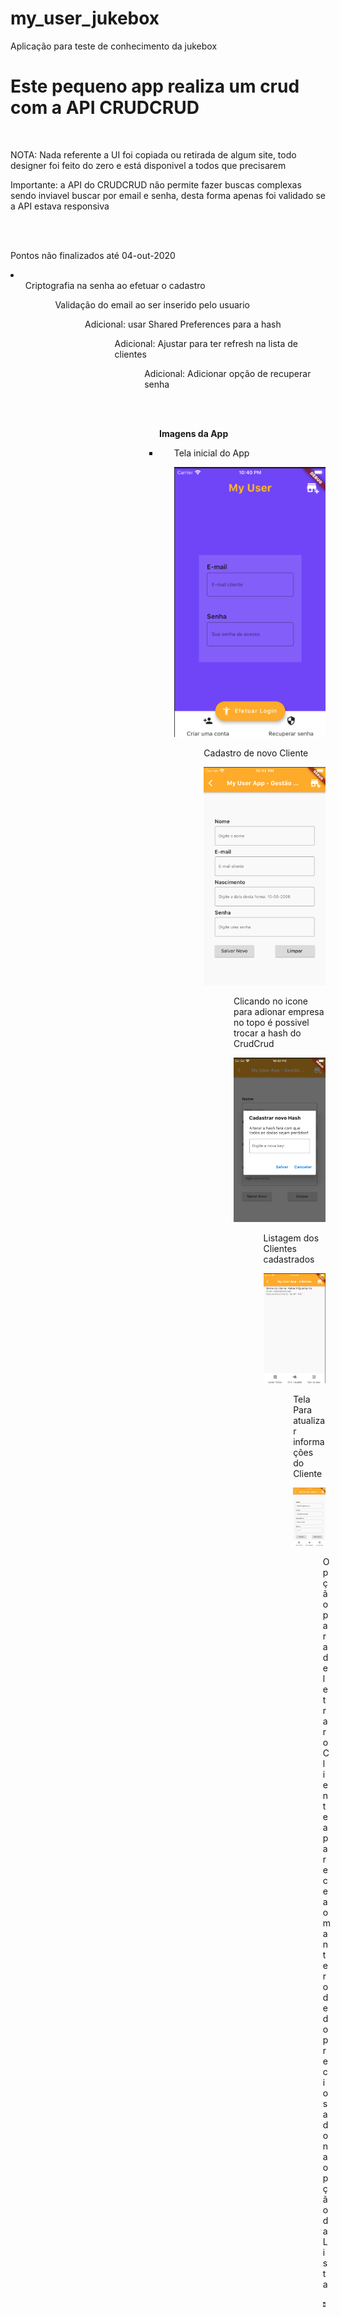 # my_user_jukebox

Aplicação para teste de conhecimento da jukebox


<h1>Este pequeno app realiza um crud com a API CRUDCRUD</h1>
<br>
<p>NOTA: Nada referente a UI foi copiada ou retirada de algum site, todo designer foi feito do zero e está disponivel a todos que precisarem </p>
<p>Importante: a API do CRUDCRUD não permite fazer buscas complexas sendo inviavel buscar por email e senha, desta forma apenas foi validado se a API estava responsiva</p>
<br><br>
<p>Pontos não finalizados até 04-out-2020</p>
<li>
  <ul>Criptografia na senha ao efetuar o cadastro<ul>
  <ul>Validação do email ao ser inserido pelo usuario<ul>
  <ul>Adicional: usar Shared Preferences para a hash<ul>
  <ul>Adicional: Ajustar para ter refresh na lista de clientes<ul>
  <ul>Adicional: Adicionar opção de recuperar senha<ul>  
</li>
    
<br><br>
<p><strong>Imagens da App</strong></p>
<li>
  <ul>
   <p>Tela inicial do App</p> 
   <img src="https://raw.githubusercontent.com/rafapil/Imagens/master/my_user_app/001.png"><ul>
    
  <ul>
   <p>Cadastro de novo Cliente</p> 
   <img src="https://raw.githubusercontent.com/rafapil/Imagens/master/my_user_app/002.png"><ul>
  
  <ul>
   <p>Clicando no icone para adionar empresa no topo é possivel trocar a hash do CrudCrud</p> 
   <img src="https://raw.githubusercontent.com/rafapil/Imagens/master/my_user_app/003.png"><ul>
  
  <ul>
   <p>Listagem dos Clientes cadastrados</p> 
   <img src="https://raw.githubusercontent.com/rafapil/Imagens/master/my_user_app/004.png"><ul>
  
  <ul>
   <p>Tela Para atualizar informações do Cliente</p> 
   <img src="https://raw.githubusercontent.com/rafapil/Imagens/master/my_user_app/005.png"><ul>
  
  <ul>
   <p>Opção para deletrar o Cliente aparece ao manter o dedo preciosado na opção da Lista</p> 
   <img src="https://raw.githubusercontent.com/rafapil/Imagens/master/my_user_app/006.png"><ul>  
</li>
